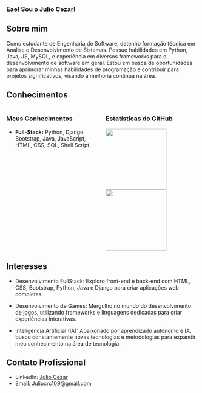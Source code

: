 ### Eae! Sou o Julio Cezar!

## Sobre mim
Como estudante de Engenharia de Software, detenho formação técnica em Análise e Desenvolvimento de Sistemas. Possuo habilidades em Python, Java, JS, MySQL, e experiência em diversos frameworks para o desenvolvimento de software em geral. Estou em busca de oportunidades para aprimorar minhas habilidades de programação e contribuir para projetos significativos, visando a melhoria contínua na área.

## Conhecimentos
<div style="display: flex; flexalign-items: flex-start;">
  <div style="flex: 1; margin-right: 20px;">
    <h3>Meus Conhecimentos</h3>
    <ul>
      <li><strong>Full-Stack:</strong> Python, Django, Bootstrap, Java, JavaScript, HTML, CSS, SQL, Shell Script.</li>
    </ul>
  </div>
  <div style="flex: 1;">
    <h3>Estatísticas do GitHub</h3>
      <img height="160em" src="https://github-readme-stats.vercel.app/api?username=MuddyOrc&show_icons=true&theme=dark&include_all_commits=true&count_private=true">
      <img height="160em" src="https://github-readme-stats.vercel.app/api/top-langs/?username=MuddyOrc&layout=compact&langs_count=7&theme=dark">
  </div>
</div>

## Interesses
- Desenvolvimento FullStack: Exploro front-end e back-end com HTML, CSS, Bootstrap, Python, Java e Django para criar aplicações web completas.

- Desenvolvimento de Games: Mergulho no mundo do desenvolvimento de jogos, utilizando frameworks e linguagens dedicadas para criar experiências interativas.

- Inteligência Artificial (IA): Apaixonado por aprendizado autônomo e IA, busco constantemente novas tecnologias e metodologias para expandir meu conhecimento na área de tecnologia.

## Contato Profissional
- LinkedIn: [Julio Cezar](https://www.linkedin.com/in/julio-cezar-b875b1257/)
- Email: Juliocrc109@gmail.com
